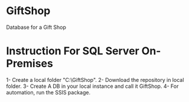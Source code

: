# GiftShop
 Database for a Gift Shop

# Instruction For SQL Server On-Premises
1- Create a local folder "C:\GiftShop".
2- Download the repository in local folder.
3- Create A DB in your local instance and call it GiftShop.
4- For automation, run the SSIS package.